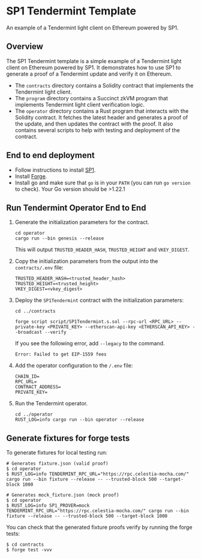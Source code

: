 # SP1 Tendermint Template

An example of a Tendermint light client on Ethereum powered by SP1.

## Overview

The SP1 Tendermint template is a simple example of a Tendermint light client on Ethereum powered by SP1. It demonstrates how to use SP1 to generate a proof of a Tendermint update and verify it on Ethereum.

* The `contracts` directory contains a Solidity contract that implements the Tendermint light client.
* The `program` directory contains a Succinct zkVM program that implements Tendermint light client verification logic.
* The `operator` directory contains a Rust program that interacts with the Solidity contract. It fetches the latest header and generates a proof of the update, and then updates the contract with the proof. It also contains several scripts to help with testing and deployment of the contract.

## End to end deployment

* Follow instructions to install [SP1](https://succinctlabs.github.io/sp1/).
* Install [Forge](https://book.getfoundry.sh/getting-started/installation.html).
* Install go and make sure that `go` is in your `PATH` (you can run `go version` to check). Your Go version should be >1.22.1

## Run Tendermint Operator End to End

1. Generate the initialization parameters for the contract.

    ```shell
    cd operator
    cargo run --bin genesis --release
    ```

    This will output `TRUSTED_HEADER_HASH`, `TRUSTED_HEIGHT` and `VKEY_DIGEST`.

2. Copy the initialization parameters from the output into the `contracts/.env` file:

    ```shell
    TRUSTED_HEADER_HASH=<trusted_header_hash>
    TRUSTED_HEIGHT=<trusted_height>
    VKEY_DIGEST=<vkey_digest>
    ```

3. Deploy the `SP1Tendermint` contract with the initialization parameters:

    ```shell
    cd ../contracts

    forge script script/SP1Tendermint.s.sol --rpc-url <RPC_URL> --private-key <PRIVATE_KEY> --etherscan-api-key <ETHERSCAN_API_KEY> --broadcast --verify
    ```

    If you see the following error, add `--legacy` to the command.
    ```shell
    Error: Failed to get EIP-1559 fees    
    ```

4. Add the operator configuration to the `/.env` file:
    ```shell
    CHAIN_ID=
    RPC_URL=
    CONTRACT_ADDRESS=
    PRIVATE_KEY=
    ```

5. Run the Tendermint operator.
    ```shell
    cd ../operator
    RUST_LOG=info cargo run --bin operator --release
    ```

## Generate fixtures for forge tests

To generate fixtures for local testing run:

```shell
# Generates fixture.json (valid proof)
$ cd operator
$ RUST_LOG=info TENDERMINT_RPC_URL="https://rpc.celestia-mocha.com/" cargo run --bin fixture --release -- --trusted-block 500 --target-block 1000

# Generates mock_fixture.json (mock proof)
$ cd operator
$ RUST_LOG=info SP1_PROVER=mock TENDERMINT_RPC_URL="https://rpc.celestia-mocha.com/" cargo run --bin fixture --release -- --trusted-block 500 --target-block 1000
```

You can check that the generated fixture proofs verify by running the forge tests:
```shell
$ cd contracts
$ forge test -vvv
```